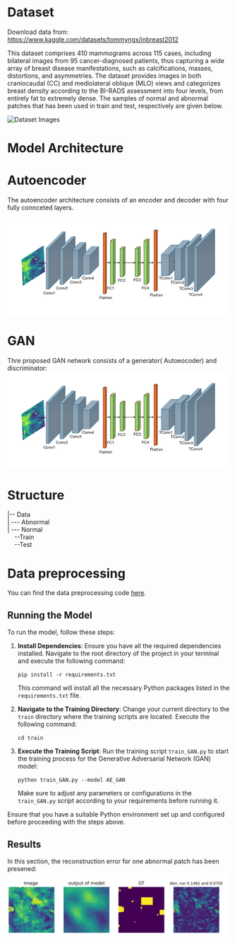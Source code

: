 # Dataset
Download data from: https://www.kaggle.com/datasets/tommyngx/inbreast2012

This dataset comprises 410 mammograms across 115 cases, including bilateral images from 95 cancer-diagnosed patients, thus capturing a wide array of breast disease manifestations, such as calcifications, masses, distortions, and asymmetries. The dataset provides images in both craniocaudal (CC) and mediolateral oblique (MLO) views and categorizes breast density according to the BI-RADS assessment into four levels, from entirely fat to extremely dense. The samples of normal and abnormal patches that has been used in train and test, respectively are given below.

![Dataset Images](https://github.com/sohaibcs1/Anomaly_detection_breast_cancer/blob/main/images/dataset.png)


# Model Architecture
# Autoencoder 
The autoencoder architecture consists of an encoder and decoder with four fully connceted layers. 

![Diagram](https://github.com/Siyavashshabani/Anomaly_detection_breast_cancer/blob/main/images/diagram.png)
# GAN
Thre proposed GAN network consists of a generator( Autoeocoder) and discriminator: 
![Diagram_gan](https://github.com/Siyavashshabani/Anomaly_detection_breast_cancer/blob/main/images/diagram.png)

# Structure  
|-- Data  
|&nbsp;--- Abnormal  
|&nbsp;--- Normal  
&nbsp;&nbsp;&nbsp;&nbsp;--Train  
&nbsp;&nbsp;&nbsp;&nbsp;--Test  

# Data preprocessing

You can find the data preprocessing code [here](https://github.com/Siyavashshabani/Anomaly_detection_breast_cancer/blob/main/preprocessing/preprocessing_Inbreast.ipynb).

## Running the Model

To run the model, follow these steps:

1. **Install Dependencies**: Ensure you have all the required dependencies installed. Navigate to the root directory of the project in your terminal and execute the following command:

    ```
    pip install -r requirements.txt
    ```

    This command will install all the necessary Python packages listed in the `requirements.txt` file.

2. **Navigate to the Training Directory**: Change your current directory to the `train` directory where the training scripts are located. Execute the following command:

    ```
    cd train
    ```

3. **Execute the Training Script**: Run the training script `train_GAN.py` to start the training process for the Generative Adversarial Network (GAN) model:

    ```
    python train_GAN.py --model AE_GAN
    ```

    Make sure to adjust any parameters or configurations in the `train_GAN.py` script according to your requirements before running it.

Ensure that you have a suitable Python environment set up and configured before proceeding with the steps above.

## Results
In this section, the reconstruction error for one abnormal patch has been presened:
![result](https://github.com/Siyavashshabani/Anomaly_detection_breast_cancer/blob/main/images/result_img.png)



